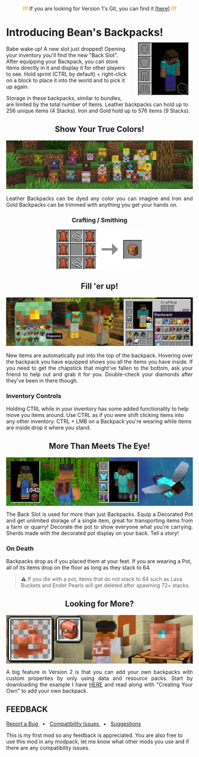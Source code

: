 <p align="center"><em><strong><span style="color: #ff9900;">!!!</span></strong></em> If you are looking for Version 1's Git, you can find it <a href="https://github.com/BeansGalaxy/BeansBackpacks">[here]</a><em><strong><span style="color: #ff9900;"> !!!</span></strong></em></p>

<h1> Introducing Bean's Backpacks! <img align="right" src="assets/images/back_slot.gif" alt="Back Slot" style="margin:10px"> </h1>

Babe wake up! A new slot just dropped! Opening your inventory you'll find the
new "Back Slot". After equipping your Backpack, you can store items directly in
it and display it for other players to see. Hold sprint (CTRL by default) + right-click on a block
to place it into the world and to pick it up again.

Storage in these backpacks, similar to bundles, are limited by the total number
of Items. Leather backpacks can hold up to 256 unique items (4 Stacks). Iron
and Gold hold up to 576 items (9 Stacks).


<h2 align="center">Show Your True Colors! </h2>
<p align="center"><img src="assets/images/banners/customize_backpacks.png" alt="Customize Backpacks"></p>

<p align="justify">
Leather Backpacks can be dyed any color you can imagine and Iron and Gold Backpacks
can be trimmed with anything you get your hands on.
</p>

<h3 align="center"> Crafting / Smithing </h3>
<p align="center"><img src="assets/images/recipes.gif" alt="Recipes"></p>

<h2 align="center">Fill 'er up! </h2>
<p align="center"><img src="assets/images/banners/play_with_friends.png" alt="Play With Friends"></p>

<p align="justify">
New items are automatically put into the top of the backpack. Hovering over the backpack you
have equipped shows you all the items you have inside. If you need to get the chapstick 
that might've fallen to the bottom, ask your friend to help out and grab it for you. 
Double-check your diamonds after they've been in there though.
</p>

<h3> Inventory Controls</h3>

Holding CTRL while in your inventory has some added functionality to help move you items around. 
Use CTRL as if you were shift clicking items into any other inventory. CTRL + LMB on a Backpack 
you're wearing while items are inside drop it where you stand.

<h2 align="center">More Than Meets The Eye! </h2>
<p align="center"><img align="center" src="assets/images/banners/other_wearables.png" alt="Other Wearables"></p>

<p align="justify">
The Back Slot is used for more than just Backpacks. Equip a Decorated Pot and 
get unlimited storage of a single item, great for transporting items from a farm 
or quarry! Decorate the pot to show everyone what you're carrying. Sherds made with the
decorated pot display on your back. Tell a story!
</p>

<h3> On Death</h3>

Backpacks drop as if you placed them at your feet.
If you are wearing a Pot, all of its items drop on the floor as long as they
stack to 64.

>⚠️ If you die with a pot, items that do not stack to 64 such as Lava Buckets and Ender Pearls will get deleted after spawning 72+ stacks.

<h2 align="center">Looking for More? </h2>
<p align="center"><img align="center" src="assets/images/banners/adding_backpacks.png" alt="Other Wearables"></p>

<p align="justify">
A big feature in Version 2 is that you can add your own backpacks with custom properties by only 
using data and resource packs. Start by downloading the example I have <a href="https://github.com/BeansGalaxy/Beans-Backpacks-2/tree/master/assets/examples">HERE</a> 
and read along with "Creating Your Own" to add your own backpack.
</p>


<h2> FEEDBACK </h2>
<a href="https://github.com/BeansGalaxy/Beans-Backpacks-2/labels/bug">Report a Bug </a>
&nbsp; • &nbsp;
<a href="https://github.com/BeansGalaxy/Beans-Backpacks-2/labels/compatibility">Compatibility Issues </a>
&nbsp; • &nbsp;
<a href="https://github.com/BeansGalaxy/Beans-Backpacks-2/labels/enhancement">Suggestions </a>

This is my first mod so any feedback is appreciated. You are also free to use this mod
in any modpack, let me know what other mods you use and if there are any compatibility issues.
